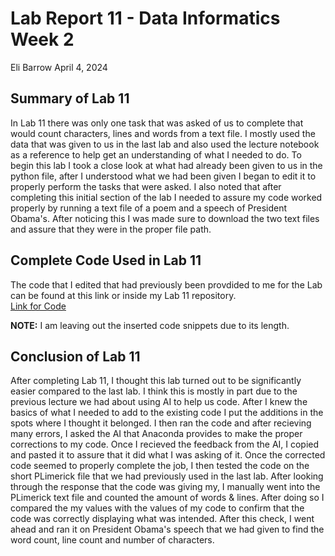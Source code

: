 # Lab Report 11 - Data Informatics Week 2
Eli Barrow
April 4, 2024

## Summary of Lab 11 ##
  In Lab 11 there was only one task that was asked of us to complete that would count characters, lines and words from a text file. I mostly used the data that was given to us in the last lab and also used the lecture notebook as a reference to help get an understanding of what I needed to do. To begin this lab I took a close look at what had already been given to us in the python file, after I understood what we had been given I began to edit it to properly perform the tasks that were asked. I also noted that after completing this initial section of the lab I needed to assure my code worked properly by running a text file of a poem and a speech of President Obama's. After noticing this I was made sure to download the two text files and assure that they were in the proper file path. 



## Complete Code Used in Lab 11 ##

The code that I edited that had previously been provdided to me for the Lab can be found at this link or inside my Lab 11 repository.   
[Link for Code](https://github.com/elibarrow/BAE305-SP24-LAB11/blob/main/BAE305LAB11.ipynb)

**NOTE:** I am leaving out the inserted code snippets due to its length.

## Conclusion of Lab 11 ##

After completing Lab 11, I thought this lab turned out to be significantly easier compared to the last lab. I think this is mostly in part due to the previous lecture we had about using AI to help us code. After I knew the basics of what I needed to add to the existing code I put the additions in the spots where I thought it belonged. I then ran the code and after recieving many errors, I asked the AI that Anaconda provides to make the proper corrections to my code. Once I recieved the feedback from the AI, I copied and pasted it to assure that it did what I was asking of it. Once the corrected code seemed to properly complete the job, I then tested the code on the short PLimerick file that we had previously used in the last lab. After looking through the response that the code was giving my, I manually went into the PLimerick text file and counted the amount of words & lines. After doing so I compared the my values with the values of my code to confirm that the code was correctly displaying what was intended. After this check, I went ahead and ran it on President Obama's speech that we had given to find the word count, line count and number of characters. 
